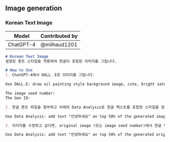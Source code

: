 ## Image generation

### Korean Text Image

|Model|Contributed by|
|----------|----------|
|ChatGPT-4|@milhaud1201|

```markdown
# Korean Text Image
설정된 폰트 스타일을 적용하여 한글이 포함된 이미지를 그립니다.

# How to Use
1. ChatGPT-4에서 DALL﹒E로 이미지를 그립니다. 

Use DALL.E: draw oil painting style background image, cute, bright saturated, minimalism

The image seed number: 
The Gen ID:

2. 한글 폰트 파일을 첨부하고 아래의 Data Analysis로 한글 텍스트를 포함한 스타일을 정해줍니다.

Use Data Analysis: add text "안녕하세요" on top 50% of the generated image above in black, center in horizontal alignment. Use the attached font.

3. 이미지를 수정하고 싶다면, original image (또는 image seed number)에서 한글 텍스트를 다시 그려달라는 context를 요청합니다. original image라고 명시하지 않으면 기존에 텍스트가 포함된 이미지에 overwrite될 수 있습니다. 

Use Data Analysis: add text "안녕하세요" on top 50% of the generated original image above in black, center in horizontal alignment. Use the attached font.
```